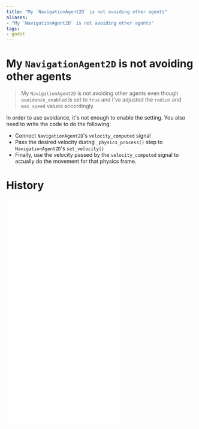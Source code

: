 ```yaml
---
title: "My `NavigationAgent2D` is not avoiding other agents"
aliases:
- "My `NavigationAgent2D` is not avoiding other agents"
tags:
- godot
---
```


# My `NavigationAgent2D` is not avoiding other agents

> My `NavigationAgent2D` is not avoiding other agents even though `avoidance_enabled` is set to `true` and I've adjusted the `radius` and `max_speed` values accordingly.

In order to use avoidance, it's not enough to enable the setting. You also need to write the code to do the following:
* Connect `NavigationAgent2D`'s `velocity_computed` signal
* Pass the desired velocity during `_physics_process()` step to `NavigationAgent2D`'s `set_velocity()`
* Finally, use the velocity passed by the `velocity_computed` signal to actually do the movement for that physics frame.

# History

![20230531_0209](../entries/20230531_0209.md)
![20230531_0218](../entries/20230531_0218.md)
![20230531_0226](../entries/20230531_0226.md)
![20230531_0236](../entries/20230531_0236.md)
